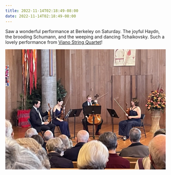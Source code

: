 ```yaml
---
title: 2022-11-14T02:18:49-08:00 
date: 2022-11-14T02:18:49-08:00
---
```


Saw a wonderful performance at Berkeley on Saturday. The joyful Haydn, the brooding Schumann, and the weeping and dancing Tchaikovsky. Such a lovely performance from [Viano String Quartet](https://www.vianostringquartet.com/)!

![Photo of the Quartet's performance](./viano-string-quartet.webp)

